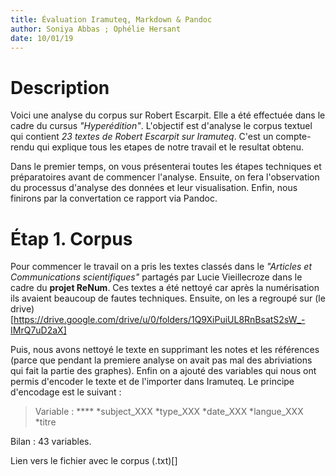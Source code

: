 ```yaml
---
title: Évaluation Iramuteq, Markdown & Pandoc
author: Soniya Abbas ; Ophélie Hersant
date: 10/01/19
---
```


# Description 

Voici une analyse du corpus sur Robert Escarpit. Elle a été effectuée dans le cadre du cursus _"Hyperédition"_. L'objectif est d'analyse le corpus textuel qui contient _23 textes de Robert Escarpit sur Iramuteq_. C'est un compte-rendu qui explique tous les etapes de notre travail et le resultat obtenu.

Dans le premier temps, on vous présenterai toutes les étapes techniques et préparatoires avant de commencer l'analyse. Ensuite, on fera l'observation du processus d'analyse des données et leur visualisation. Enfin, nous finirons par la convertation ce rapport via Pandoc.

# Étap 1. Corpus 

Pour commencer le travail on a pris les textes classés dans le _"Articles et Communications scientifiques"_ partagés par Lucie Vieillecroze dans le cadre du **projet ReNum**. Ces textes a été nettoyé car après la numérisation ils avaient beaucoup de fautes techniques. Ensuite, on les a regroupé sur (le drive)[https://drive.google.com/drive/u/0/folders/1Q9XiPuiUL8RnBsatS2sW_-IMrQ7uD2aX]

Puis, nous avons nettoyé le texte en supprimant les notes et les références (parce que pendant la premiere analyse on avait pas mal des abriviations qui fait la partie des graphes). Enfin on a ajouté des variables qui nous ont permis d'encoder le texte et de l'importer dans Iramuteq. Le principe d'encodage est le suivant :

> Variable : **** *subject_XXX *type_XXX *date_XXX *langue_XXX 
             *titre

Bilan : 43 variables.

Lien vers le fichier avec le corpus (.txt)[]
